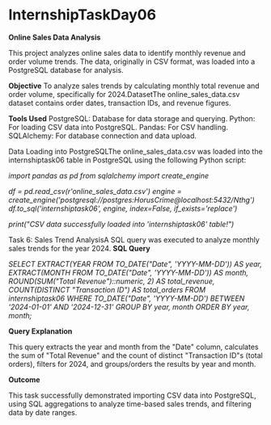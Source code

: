 # InternshipTaskDay06


**Online Sales Data Analysis**

This project analyzes online sales data to identify monthly revenue and order volume trends. The data, originally in CSV format, was loaded into a PostgreSQL database for analysis.

**Objective**
To analyze sales trends by calculating monthly total revenue and order volume, specifically for 2024.DatasetThe online_sales_data.csv dataset contains order dates, transaction IDs, and revenue figures.

**Tools Used**
PostgreSQL: Database for data storage and querying.
Python: For loading CSV data into PostgreSQL.
Pandas: For CSV handling.
SQLAlchemy: For database connection and data upload.


Data Loading into PostgreSQLThe online_sales_data.csv was loaded into the internshiptask06 table in PostgreSQL using the following Python script:

_import pandas as pd
from sqlalchemy import create_engine_

_df = pd.read_csv(r'online_sales_data.csv')
engine = create_engine('postgresql://postgres:HorusCrime@localhost:5432/Nthg')
df.to_sql('internshiptask06', engine, index=False, if_exists='replace')_

_print("CSV data successfully loaded into 'internshiptask06' table!")_

Task 6: Sales Trend AnalysisA SQL query was executed to analyze monthly sales trends for the year 2024.
**SQL Query**

_SELECT
    EXTRACT(YEAR FROM TO_DATE("Date", 'YYYY-MM-DD')) AS year,
    EXTRACT(MONTH FROM TO_DATE("Date", 'YYYY-MM-DD')) AS month,
    ROUND(SUM("Total Revenue")::numeric, 2) AS total_revenue,
    COUNT(DISTINCT "Transaction ID") AS total_orders
FROM
    internshiptask06
WHERE
    TO_DATE("Date", 'YYYY-MM-DD') BETWEEN '2024-01-01' AND '2024-12-31'
GROUP BY
    year, month
ORDER BY
    year, month;_

    
**Query Explanation**

This query extracts the year and month from the "Date" column, calculates the sum of "Total Revenue" and the count of distinct "Transaction ID"s (total orders), filters for 2024, and groups/orders the results by year and month.

**Outcome**

This task successfully demonstrated importing CSV data into PostgreSQL, using SQL aggregations to analyze time-based sales trends, and filtering data by date ranges.
